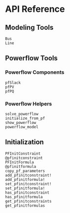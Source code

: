 # API Reference
## Modeling Tools
```@docs
Bus
Line
```

## Powerflow Tools
### Powerflow Components
```@docs
pfSlack
pfPV
pfPQ
```

### Powerflow Helpers
```@docs
solve_powerflow
initialize_from_pf
show_powerflow
powerflow_model
```

## Initialization
```@docs
PFInitConstraint
@pfinitconstraint
PFInitFormula
@pfinitformula
copy_pf_parameters
add_pfinitconstraint!
add_pfinitformula!
set_pfinitconstraint!
set_pfinitformula!
has_pfinitconstraint
has_pfinitformula
get_pfinitconstraints
get_pfinitformulas
```
